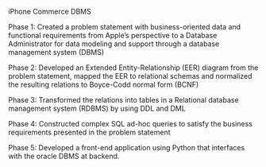 iPhone Commerce DBMS

Phase 1: Created a problem statement with business-oriented data and functional requirements from Apple’s perspective to a Database Administrator for data modeling and support through a database management system (DBMS)

Phase 2: Developed an Extended Entity-Relationship (EER) diagram from the problem statement, mapped the EER to relational schemas and normalized the resulting relations to Boyce-Codd normal form (BCNF)

Phase 3: Transformed the relations into tables in a Relational database management system (RDBMS) by using DDL and DML

Phase 4: Constructed complex SQL ad-hoc queries to satisfy the business requirements presented in the problem statement

Phase 5: Developed a front-end application using Python that interfaces with the oracle DBMS at backend.
